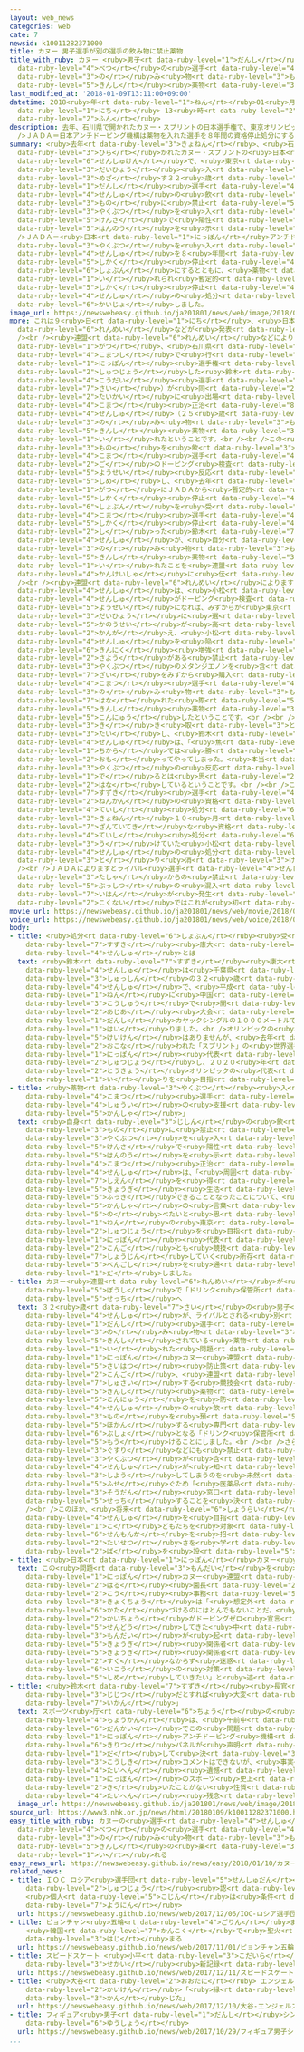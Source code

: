 ```yaml
---
layout: web_news
categories: web
cate: 7
newsid: k10011282371000
title: カヌー 男子選手が別の選手の飲み物に禁止薬物
title_with_ruby: カヌー <ruby>男子<rt data-ruby-level="1">だんし</rt></ruby><ruby>選手<rt data-ruby-level="4">せんしゅ</rt></ruby>が<ruby>別<rt
  data-ruby-level="4">べつ</rt></ruby>の<ruby>選手<rt data-ruby-level="4">せんしゅ</rt></ruby>の<ruby>飲<rt
  data-ruby-level="3">の</rt></ruby>み<ruby>物<rt data-ruby-level="3">もの</rt></ruby>に<ruby>禁止<rt
  data-ruby-level="5">きんし</rt></ruby><ruby>薬物<rt data-ruby-level="3">やくぶつ</rt></ruby>
last_modified_at: '2018-01-09T13:11:00+09:00'
datetime: 2018<ruby>年<rt data-ruby-level="1">ねん</rt></ruby>01<ruby>月<rt data-ruby-level="1">がつ</rt></ruby>09<ruby>日<rt
  data-ruby-level="1">にち</rt></ruby> 13<ruby>時<rt data-ruby-level="2">じ</rt></ruby>11<ruby>分<rt
  data-ruby-level="2">ふん</rt></ruby>
description: 去年、石川県で開かれたカヌー・スプリントの日本選手権で、東京オリンピックの代表入りを目指す３２歳の男子選手が、ライバル選手の飲み物に禁止薬物を入れ、ドーピング検査で陽性反応を示していたことがわかりました。<br
  />ＪＡＤＡ＝日本アンチドーピング機構は薬物を入れた選手を８年間の資格停止処分にするとともに、薬物を入れられ暫定的に資格停止になっていた選手の処分を解除しました。
summary: <ruby>去年<rt data-ruby-level="3">きょねん</rt></ruby>、<ruby>石川県<rt data-ruby-level="3">いしかわけん</rt></ruby>で<ruby>開<rt
  data-ruby-level="3">ひら</rt></ruby>かれたカヌー・スプリントの<ruby>日本<rt data-ruby-level="1">にっぽん</rt></ruby><ruby>選手権<rt
  data-ruby-level="6">せんしゅけん</rt></ruby>で、<ruby>東京<rt data-ruby-level="2">とうきょう</rt></ruby>オリンピックの<ruby>代表<rt
  data-ruby-level="3">だいひょう</rt></ruby><ruby>入<rt data-ruby-level="1">い</rt></ruby>りを<ruby>目指<rt
  data-ruby-level="3">めざ</rt></ruby>す３２<ruby>歳<rt data-ruby-level="7">さい</rt></ruby>の<ruby>男子<rt
  data-ruby-level="1">だんし</rt></ruby><ruby>選手<rt data-ruby-level="4">せんしゅ</rt></ruby>が、ライバル<ruby>選手<rt
  data-ruby-level="4">せんしゅ</rt></ruby>の<ruby>飲<rt data-ruby-level="3">の</rt></ruby>み<ruby>物<rt
  data-ruby-level="3">もの</rt></ruby>に<ruby>禁止<rt data-ruby-level="5">きんし</rt></ruby><ruby>薬物<rt
  data-ruby-level="3">やくぶつ</rt></ruby>を<ruby>入<rt data-ruby-level="1">い</rt></ruby>れ、ドーピング<ruby>検査<rt
  data-ruby-level="5">けんさ</rt></ruby>で<ruby>陽性<rt data-ruby-level="5">ようせい</rt></ruby><ruby>反応<rt
  data-ruby-level="5">はんのう</rt></ruby>を<ruby>示<rt data-ruby-level="5">しめ</rt></ruby>していたことがわかりました。<br
  />ＪＡＤＡ＝<ruby>日本<rt data-ruby-level="1">にっぽん</rt></ruby>アンチドーピング<ruby>機構<rt data-ruby-level="5">きこう</rt></ruby>は<ruby>薬物<rt
  data-ruby-level="3">やくぶつ</rt></ruby>を<ruby>入<rt data-ruby-level="1">い</rt></ruby>れた<ruby>選手<rt
  data-ruby-level="4">せんしゅ</rt></ruby>を８<ruby>年間<rt data-ruby-level="2">ねんかん</rt></ruby>の<ruby>資格<rt
  data-ruby-level="5">しかく</rt></ruby><ruby>停止<rt data-ruby-level="4">ていし</rt></ruby><ruby>処分<rt
  data-ruby-level="6">しょぶん</rt></ruby>にするとともに、<ruby>薬物<rt data-ruby-level="3">やくぶつ</rt></ruby>を<ruby>入<rt
  data-ruby-level="1">い</rt></ruby>れられ<ruby>暫定的<rt data-ruby-level="7">ざんていてき</rt></ruby>に<ruby>資格<rt
  data-ruby-level="5">しかく</rt></ruby><ruby>停止<rt data-ruby-level="4">ていし</rt></ruby>になっていた<ruby>選手<rt
  data-ruby-level="4">せんしゅ</rt></ruby>の<ruby>処分<rt data-ruby-level="6">しょぶん</rt></ruby>を<ruby>解除<rt
  data-ruby-level="6">かいじょ</rt></ruby>しました。
image_url: https://newswebeasy.github.io/ja201801/news/web/image/2018/01/09/K10011282371_1801090815_1801090817_01_03.jpg
more: これは９<ruby>日<rt data-ruby-level="1">にち</rt></ruby>、<ruby>日本<rt data-ruby-level="1">にっぽん</rt></ruby>カヌー<ruby>連盟<rt
  data-ruby-level="6">れんめい</rt></ruby>などが<ruby>発表<rt data-ruby-level="3">はっぴょう</rt></ruby>しました。<br
  /><br /><ruby>連盟<rt data-ruby-level="6">れんめい</rt></ruby>などによりますと、<ruby>去年<rt data-ruby-level="3">きょねん</rt></ruby>９<ruby>月<rt
  data-ruby-level="1">がつ</rt></ruby>、<ruby>石川県<rt data-ruby-level="3">いしかわけん</rt></ruby><ruby>小松市<rt
  data-ruby-level="4">こまつし</rt></ruby>で<ruby>行<rt data-ruby-level="2">おこな</rt></ruby>われたカヌー・スプリントの<ruby>日本<rt
  data-ruby-level="1">にっぽん</rt></ruby><ruby>選手権<rt data-ruby-level="6">せんしゅけん</rt></ruby>で、カヤックシングルに<ruby>出場<rt
  data-ruby-level="2">しゅつじょう</rt></ruby>した<ruby>鈴木<rt data-ruby-level="7">すずき</rt></ruby><ruby>康大<rt
  data-ruby-level="4">こうだい</rt></ruby><ruby>選手<rt data-ruby-level="4">せんしゅ</rt></ruby>（３２<ruby>歳<rt
  data-ruby-level="7">さい</rt></ruby>）が<ruby>同<rt data-ruby-level="2">おな</rt></ruby>じ<ruby>大会<rt
  data-ruby-level="2">たいかい</rt></ruby>に<ruby>出場<rt data-ruby-level="2">しゅつじょう</rt></ruby>していた<ruby>小松<rt
  data-ruby-level="4">こまつ</rt></ruby><ruby>正治<rt data-ruby-level="8">まさはる</rt></ruby><ruby>選手<rt
  data-ruby-level="4">せんしゅ</rt></ruby>（２５<ruby>歳<rt data-ruby-level="7">さい</rt></ruby>）の<ruby>飲<rt
  data-ruby-level="3">の</rt></ruby>み<ruby>物<rt data-ruby-level="3">もの</rt></ruby>に<ruby>禁止<rt
  data-ruby-level="5">きんし</rt></ruby><ruby>薬物<rt data-ruby-level="3">やくぶつ</rt></ruby>を<ruby>入<rt
  data-ruby-level="1">い</rt></ruby>れたということです。<br /><br />この<ruby>飲<rt data-ruby-level="3">の</rt></ruby>み<ruby>物<rt
  data-ruby-level="3">もの</rt></ruby>を<ruby>飲<rt data-ruby-level="3">の</rt></ruby>んだ<ruby>小松<rt
  data-ruby-level="4">こまつ</rt></ruby><ruby>選手<rt data-ruby-level="4">せんしゅ</rt></ruby>は、レース<ruby>後<rt
  data-ruby-level="2">ご</rt></ruby>のドーピング<ruby>検査<rt data-ruby-level="5">けんさ</rt></ruby>で<ruby>陽性<rt
  data-ruby-level="5">ようせい</rt></ruby><ruby>反応<rt data-ruby-level="5">はんのう</rt></ruby>を<ruby>示<rt
  data-ruby-level="5">しめ</rt></ruby>し、<ruby>去年<rt data-ruby-level="3">きょねん</rt></ruby>１０<ruby>月<rt
  data-ruby-level="1">がつ</rt></ruby>にＪＡＤＡから<ruby>暫定的<rt data-ruby-level="7">ざんていてき</rt></ruby>な<ruby>資格<rt
  data-ruby-level="5">しかく</rt></ruby><ruby>停止<rt data-ruby-level="4">ていし</rt></ruby><ruby>処分<rt
  data-ruby-level="6">しょぶん</rt></ruby>を<ruby>受<rt data-ruby-level="3">う</rt></ruby>けました。しかし、このあと<ruby>小松<rt
  data-ruby-level="4">こまつ</rt></ruby><ruby>選手<rt data-ruby-level="4">せんしゅ</rt></ruby>の<ruby>資格<rt
  data-ruby-level="5">しかく</rt></ruby><ruby>停止<rt data-ruby-level="4">ていし</rt></ruby>を<ruby>知<rt
  data-ruby-level="2">し</rt></ruby>った<ruby>鈴木<rt data-ruby-level="7">すずき</rt></ruby><ruby>選手<rt
  data-ruby-level="4">せんしゅ</rt></ruby>が、<ruby>自分<rt data-ruby-level="2">じぶん</rt></ruby>が<ruby>飲<rt
  data-ruby-level="3">の</rt></ruby>み<ruby>物<rt data-ruby-level="3">もの</rt></ruby>に<ruby>禁止<rt
  data-ruby-level="5">きんし</rt></ruby><ruby>薬物<rt data-ruby-level="3">やくぶつ</rt></ruby>を<ruby>入<rt
  data-ruby-level="1">い</rt></ruby>れたことを<ruby>連盟<rt data-ruby-level="6">れんめい</rt></ruby>の<ruby>関係者<rt
  data-ruby-level="4">かんけいしゃ</rt></ruby>に<ruby>伝<rt data-ruby-level="4">つた</rt></ruby>えてきたということです。<br
  /><br /><ruby>連盟<rt data-ruby-level="6">れんめい</rt></ruby>によりますと、<ruby>鈴木<rt data-ruby-level="7">すずき</rt></ruby><ruby>選手<rt
  data-ruby-level="4">せんしゅ</rt></ruby>は、<ruby>小松<rt data-ruby-level="4">こまつ</rt></ruby><ruby>選手<rt
  data-ruby-level="4">せんしゅ</rt></ruby>がドーピング<ruby>検査<rt data-ruby-level="5">けんさ</rt></ruby>で<ruby>陽性<rt
  data-ruby-level="5">ようせい</rt></ruby>になれば、みずからが<ruby>東京<rt data-ruby-level="2">とうきょう</rt></ruby>オリンピックの<ruby>代表<rt
  data-ruby-level="3">だいひょう</rt></ruby>に<ruby>選<rt data-ruby-level="4">えら</rt></ruby>ばれる<ruby>可能性<rt
  data-ruby-level="5">かのうせい</rt></ruby>が<ruby>高<rt data-ruby-level="2">たか</rt></ruby>まると<ruby>考<rt
  data-ruby-level="2">かんが</rt></ruby>え、<ruby>小松<rt data-ruby-level="4">こまつ</rt></ruby><ruby>選手<rt
  data-ruby-level="4">せんしゅ</rt></ruby>を<ruby>陥<rt data-ruby-level="7">おとしい</rt></ruby>れようと、<ruby>筋肉<rt
  data-ruby-level="6">きんにく</rt></ruby><ruby>増強<rt data-ruby-level="5">ぞうきょう</rt></ruby>の<ruby>作用<rt
  data-ruby-level="2">さよう</rt></ruby>がある<ruby>禁止<rt data-ruby-level="5">きんし</rt></ruby><ruby>薬物<rt
  data-ruby-level="3">やくぶつ</rt></ruby>のメタンジエノンを<ruby>含<rt data-ruby-level="7">ふく</rt></ruby>むステロイド<ruby>剤<rt
  data-ruby-level="7">ざい</rt></ruby>をみずから<ruby>購入<rt data-ruby-level="7">こうにゅう</rt></ruby>し、<ruby>小松<rt
  data-ruby-level="4">こまつ</rt></ruby><ruby>選手<rt data-ruby-level="4">せんしゅ</rt></ruby>が<ruby>飲<rt
  data-ruby-level="3">の</rt></ruby>み<ruby>物<rt data-ruby-level="3">もの</rt></ruby>のボトルから<ruby>離<rt
  data-ruby-level="7">はな</rt></ruby>れた<ruby>際<rt data-ruby-level="5">さい</rt></ruby>に、<ruby>禁止<rt
  data-ruby-level="5">きんし</rt></ruby><ruby>薬物<rt data-ruby-level="3">やくぶつ</rt></ruby>を<ruby>混入<rt
  data-ruby-level="5">こんにゅう</rt></ruby>したということです。<br /><br /><ruby>連盟<rt data-ruby-level="6">れんめい</rt></ruby>の<ruby>聞<rt
  data-ruby-level="3">き</rt></ruby>き<ruby>取<rt data-ruby-level="3">と</rt></ruby>りに<ruby>対<rt
  data-ruby-level="3">たい</rt></ruby>し、<ruby>鈴木<rt data-ruby-level="7">すずき</rt></ruby><ruby>選手<rt
  data-ruby-level="4">せんしゅ</rt></ruby>は、「<ruby>焦<rt data-ruby-level="7">あせ</rt></ruby>りがあり、<ruby>力<rt
  data-ruby-level="1">ちから</rt></ruby>では<ruby>勝<rt data-ruby-level="3">か</rt></ruby>てないと<ruby>思<rt
  data-ruby-level="2">おも</rt></ruby>ってやってしまった。<ruby>本当<rt data-ruby-level="2">ほんとう</rt></ruby>に<ruby>薬物<rt
  data-ruby-level="3">やくぶつ</rt></ruby>の<ruby>反応<rt data-ruby-level="5">はんのう</rt></ruby>が<ruby>出<rt
  data-ruby-level="1">で</rt></ruby>るとは<ruby>思<rt data-ruby-level="2">おも</rt></ruby>わなかった」と<ruby>話<rt
  data-ruby-level="2">はな</rt></ruby>しているということです。<br /><br />このため、ＪＡＤＡは<ruby>鈴木<rt
  data-ruby-level="7">すずき</rt></ruby><ruby>選手<rt data-ruby-level="4">せんしゅ</rt></ruby>を８<ruby>年間<rt
  data-ruby-level="2">ねんかん</rt></ruby>の<ruby>資格<rt data-ruby-level="5">しかく</rt></ruby><ruby>停止<rt
  data-ruby-level="4">ていし</rt></ruby><ruby>処分<rt data-ruby-level="6">しょぶん</rt></ruby>にするとともに<ruby>去年<rt
  data-ruby-level="3">きょねん</rt></ruby>１０<ruby>月<rt data-ruby-level="1">がつ</rt></ruby>から<ruby>暫定的<rt
  data-ruby-level="7">ざんていてき</rt></ruby>な<ruby>資格<rt data-ruby-level="5">しかく</rt></ruby><ruby>停止<rt
  data-ruby-level="4">ていし</rt></ruby><ruby>処分<rt data-ruby-level="6">しょぶん</rt></ruby>を<ruby>受<rt
  data-ruby-level="3">う</rt></ruby>けていた<ruby>小松<rt data-ruby-level="4">こまつ</rt></ruby><ruby>選手<rt
  data-ruby-level="4">せんしゅ</rt></ruby>の<ruby>処分<rt data-ruby-level="6">しょぶん</rt></ruby>を<ruby>取<rt
  data-ruby-level="3">と</rt></ruby>り<ruby>消<rt data-ruby-level="3">け</rt></ruby>しました。<br
  /><br />ＪＡＤＡによりますとライバル<ruby>選手<rt data-ruby-level="4">せんしゅ</rt></ruby>など<ruby>他者<rt
  data-ruby-level="3">たしゃ</rt></ruby>からの<ruby>禁止<rt data-ruby-level="5">きんし</rt></ruby><ruby>物質<rt
  data-ruby-level="5">ぶっしつ</rt></ruby>の<ruby>混入<rt data-ruby-level="5">こんにゅう</rt></ruby>によってドーピング<ruby>違反<rt
  data-ruby-level="7">いはん</rt></ruby>が<ruby>発生<rt data-ruby-level="3">はっせい</rt></ruby>したケースは、<ruby>国内<rt
  data-ruby-level="2">こくない</rt></ruby>ではこれが<ruby>初<rt data-ruby-level="4">はじ</rt></ruby>めてです。
movie_url: https://newswebeasy.github.io/ja201801/news/web/movie/2018/01/09/k10011282371_201801091213_201801091214.mp4
voice_url: https://newswebeasy.github.io/ja201801/news/web/voice/2018/01/09/k10011282371_201801091213_201801091214.mp3
body:
- title: <ruby>処分<rt data-ruby-level="6">しょぶん</rt></ruby><ruby>受<rt data-ruby-level="3">う</rt></ruby>けた<ruby>鈴木<rt
    data-ruby-level="7">すずき</rt></ruby><ruby>康大<rt data-ruby-level="4">こうだい</rt></ruby><ruby>選手<rt
    data-ruby-level="4">せんしゅ</rt></ruby>とは
  text: <ruby>鈴木<rt data-ruby-level="7">すずき</rt></ruby><ruby>康大<rt data-ruby-level="4">こうだい</rt></ruby><ruby>選手<rt
    data-ruby-level="4">せんしゅ</rt></ruby>は<ruby>千葉県<rt data-ruby-level="3">ちばけん</rt></ruby><ruby>出身<rt
    data-ruby-level="3">しゅっしん</rt></ruby>の３２<ruby>歳<rt data-ruby-level="7">さい</rt></ruby>、カヌーの「スプリント」の<ruby>選手<rt
    data-ruby-level="4">せんしゅ</rt></ruby>で、<ruby>平成<rt data-ruby-level="4">へいせい</rt></ruby>２２<ruby>年<rt
    data-ruby-level="1">ねん</rt></ruby>に<ruby>中国<rt data-ruby-level="2">ちゅうごく</rt></ruby>の<ruby>広州<rt
    data-ruby-level="3">こうしゅう</rt></ruby>で<ruby>開<rt data-ruby-level="3">ひら</rt></ruby>かれた<ruby>アジア<rt
    data-ruby-level="2">あじあ</rt></ruby><ruby>大会<rt data-ruby-level="2">たいかい</rt></ruby>で<ruby>男子<rt
    data-ruby-level="1">だんし</rt></ruby>カヤックシングルの１０００メートルで３<ruby>位<rt data-ruby-level="4">い</rt></ruby>に<ruby>入<rt
    data-ruby-level="1">はい</rt></ruby>りました。<br />オリンピックの<ruby>出場<rt data-ruby-level="2">しゅつじょう</rt></ruby><ruby>経験<rt
    data-ruby-level="5">けいけん</rt></ruby>はありませんが、<ruby>去年<rt data-ruby-level="3">きょねん</rt></ruby>、チェコで<ruby>行<rt
    data-ruby-level="2">おこな</rt></ruby>われた「スプリント」の<ruby>世界選手権<rt data-ruby-level="6">せかいせんしゅけん</rt></ruby>には<ruby>日本<rt
    data-ruby-level="1">にっぽん</rt></ruby><ruby>代表<rt data-ruby-level="3">だいひょう</rt></ruby>として<ruby>出場<rt
    data-ruby-level="2">しゅつじょう</rt></ruby>し、２０２０<ruby>年<rt data-ruby-level="1">ねん</rt></ruby>の<ruby>東京<rt
    data-ruby-level="2">とうきょう</rt></ruby>オリンピックの<ruby>代表<rt data-ruby-level="3">だいひょう</rt></ruby><ruby>入<rt
    data-ruby-level="1">い</rt></ruby>りを<ruby>目指<rt data-ruby-level="3">めざ</rt></ruby>していました。
- title: <ruby>薬物<rt data-ruby-level="3">やくぶつ</rt></ruby><ruby>入<rt data-ruby-level="1">い</rt></ruby>れられた<ruby>小松<rt
    data-ruby-level="4">こまつ</rt></ruby><ruby>選手<rt data-ruby-level="4">せんしゅ</rt></ruby>「<ruby>周囲<rt
    data-ruby-level="4">しゅうい</rt></ruby>の<ruby>支援<rt data-ruby-level="7">しえん</rt></ruby>に<ruby>感謝<rt
    data-ruby-level="5">かんしゃ</rt></ruby>」
  text: <ruby>自身<rt data-ruby-level="3">じしん</rt></ruby>の<ruby>飲<rt data-ruby-level="3">の</rt></ruby>み<ruby>物<rt
    data-ruby-level="3">もの</rt></ruby>に<ruby>禁止<rt data-ruby-level="5">きんし</rt></ruby>されている<ruby>薬物<rt
    data-ruby-level="3">やくぶつ</rt></ruby>を<ruby>入<rt data-ruby-level="1">い</rt></ruby>れられドーピング<ruby>検査<rt
    data-ruby-level="5">けんさ</rt></ruby>で<ruby>陽性<rt data-ruby-level="5">ようせい</rt></ruby><ruby>反応<rt
    data-ruby-level="5">はんのう</rt></ruby>を<ruby>示<rt data-ruby-level="5">しめ</rt></ruby>した<ruby>小松<rt
    data-ruby-level="4">こまつ</rt></ruby><ruby>正治<rt data-ruby-level="8">まさはる</rt></ruby><ruby>選手<rt
    data-ruby-level="4">せんしゅ</rt></ruby>は、「<ruby>周囲<rt data-ruby-level="4">しゅうい</rt></ruby>の<ruby>支援<rt
    data-ruby-level="7">しえん</rt></ruby>を<ruby>得<rt data-ruby-level="4">え</rt></ruby>て、<ruby>競技<rt
    data-ruby-level="5">きょうぎ</rt></ruby><ruby>生活<rt data-ruby-level="2">せいかつ</rt></ruby>に<ruby>復帰<rt
    data-ruby-level="5">ふっき</rt></ruby>できることとなったことについて、<ruby>心<rt data-ruby-level="2">こころ</rt></ruby>より<ruby>感謝<rt
    data-ruby-level="5">かんしゃ</rt></ruby>の<ruby>言葉<rt data-ruby-level="3">ことば</rt></ruby>を<ruby>述<rt
    data-ruby-level="5">の</rt></ruby>べたいと<ruby>思<rt data-ruby-level="2">おも</rt></ruby>います。２０２０<ruby>年<rt
    data-ruby-level="1">ねん</rt></ruby>の<ruby>東京<rt data-ruby-level="2">とうきょう</rt></ruby>オリンピック<ruby>出場<rt
    data-ruby-level="2">しゅつじょう</rt></ruby>を<ruby>目指<rt data-ruby-level="3">めざ</rt></ruby>して、<ruby>日本<rt
    data-ruby-level="1">にっぽん</rt></ruby><ruby>代表<rt data-ruby-level="3">だいひょう</rt></ruby>として<ruby>今後<rt
    data-ruby-level="2">こんご</rt></ruby>とも<ruby>競技<rt data-ruby-level="5">きょうぎ</rt></ruby>に<ruby>精進<rt
    data-ruby-level="7">しょうじん</rt></ruby>していく<ruby>所存<rt data-ruby-level="6">しょぞん</rt></ruby>です」と<ruby>弁護士<rt
    data-ruby-level="5">べんごし</rt></ruby>を<ruby>通<rt data-ruby-level="2">つう</rt></ruby>じてコメントを<ruby>出<rt
    data-ruby-level="1">だ</rt></ruby>しました。
- title: カヌー<ruby>連盟<rt data-ruby-level="6">れんめい</rt></ruby>が<ruby>再発<rt data-ruby-level="5">さいはつ</rt></ruby><ruby>防止<rt
    data-ruby-level="5">ぼうし</rt></ruby>で「ドリンク<ruby>保管所<rt data-ruby-level="5">ほかんじょ</rt></ruby>」<ruby>設置<rt
    data-ruby-level="5">せっち</rt></ruby>へ
  text: ３２<ruby>歳<rt data-ruby-level="7">さい</rt></ruby>の<ruby>男子<rt data-ruby-level="1">だんし</rt></ruby><ruby>選手<rt
    data-ruby-level="4">せんしゅ</rt></ruby>が、ライバルとされる<ruby>別<rt data-ruby-level="4">べつ</rt></ruby>の<ruby>男子<rt
    data-ruby-level="1">だんし</rt></ruby><ruby>選手<rt data-ruby-level="4">せんしゅ</rt></ruby>の<ruby>飲<rt
    data-ruby-level="3">の</rt></ruby>み<ruby>物<rt data-ruby-level="3">もの</rt></ruby>に<ruby>禁止<rt
    data-ruby-level="5">きんし</rt></ruby>されている<ruby>薬物<rt data-ruby-level="3">やくぶつ</rt></ruby>を<ruby>入<rt
    data-ruby-level="1">い</rt></ruby>れた<ruby>問題<rt data-ruby-level="3">もんだい</rt></ruby>で<ruby>日本<rt
    data-ruby-level="1">にっぽん</rt></ruby>カヌー<ruby>連盟<rt data-ruby-level="6">れんめい</rt></ruby>は<ruby>再発<rt
    data-ruby-level="5">さいはつ</rt></ruby><ruby>防止策<rt data-ruby-level="6">ぼうしさく</rt></ruby>として、<ruby>今後<rt
    data-ruby-level="2">こんご</rt></ruby>、<ruby>連盟<rt data-ruby-level="6">れんめい</rt></ruby>が<ruby>主催<rt
    data-ruby-level="7">しゅさい</rt></ruby>する<ruby>競技会<rt data-ruby-level="5">きょうぎかい</rt></ruby>で<ruby>禁止<rt
    data-ruby-level="5">きんし</rt></ruby><ruby>薬物<rt data-ruby-level="3">やくぶつ</rt></ruby>の<ruby>混入<rt
    data-ruby-level="5">こんにゅう</rt></ruby>を<ruby>防<rt data-ruby-level="5">ふせ</rt></ruby>ぐため<ruby>選手<rt
    data-ruby-level="4">せんしゅ</rt></ruby>の<ruby>飲<rt data-ruby-level="3">の</rt></ruby>み<ruby>物<rt
    data-ruby-level="3">もの</rt></ruby>を<ruby>預<rt data-ruby-level="5">あず</rt></ruby>かって<ruby>保管<rt
    data-ruby-level="5">ほかん</rt></ruby>する<ruby>専門<rt data-ruby-level="6">せんもん</rt></ruby>の<ruby>部署<rt
    data-ruby-level="6">ぶしょ</rt></ruby>となる「ドリンク<ruby>保管所<rt data-ruby-level="5">ほかんじょ</rt></ruby>」を<ruby>設<rt
    data-ruby-level="5">もう</rt></ruby>けることにしました。<br /><br />さらに<ruby>市販<rt data-ruby-level="7">しはん</rt></ruby>のかぜ<ruby>薬<rt
    data-ruby-level="3">ぐすり</rt></ruby>などにも<ruby>禁止<rt data-ruby-level="5">きんし</rt></ruby><ruby>薬物<rt
    data-ruby-level="3">やくぶつ</rt></ruby>が<ruby>含<rt data-ruby-level="7">ふく</rt></ruby>まれているものがあり、<ruby>選手<rt
    data-ruby-level="4">せんしゅ</rt></ruby>が<ruby>知<rt data-ruby-level="2">し</rt></ruby>らずに<ruby>使用<rt
    data-ruby-level="3">しよう</rt></ruby>してしまうのを<ruby>未然<rt data-ruby-level="4">みぜん</rt></ruby>に<ruby>防<rt
    data-ruby-level="5">ふせ</rt></ruby>ぐため「<ruby>医薬品<rt data-ruby-level="3">いやくひん</rt></ruby><ruby>相談<rt
    data-ruby-level="3">そうだん</rt></ruby><ruby>窓口<rt data-ruby-level="6">まどぐち</rt></ruby>」を<ruby>設置<rt
    data-ruby-level="5">せっち</rt></ruby>することを<ruby>決<rt data-ruby-level="3">き</rt></ruby>めました。<br
    /><br />このほか、<ruby>将来<rt data-ruby-level="6">しょうらい</rt></ruby>、トップ<ruby>選手<rt
    data-ruby-level="4">せんしゅ</rt></ruby>を<ruby>目指<rt data-ruby-level="3">めざ</rt></ruby>す<ruby>子<rt
    data-ruby-level="1">こ</rt></ruby>どもたちを<ruby>対象<rt data-ruby-level="4">たいしょう</rt></ruby>に<ruby>専門家<rt
    data-ruby-level="6">せんもんか</rt></ruby>を<ruby>招<rt data-ruby-level="5">まね</rt></ruby>いてフェアプレイの<ruby>大切<rt
    data-ruby-level="2">たいせつ</rt></ruby>さを<ruby>学<rt data-ruby-level="1">まな</rt></ruby>んでもらう<ruby>場<rt
    data-ruby-level="2">ば</rt></ruby>を<ruby>設<rt data-ruby-level="5">もう</rt></ruby>けることにしています。
- title: <ruby>日本<rt data-ruby-level="1">にっぽん</rt></ruby>カヌー<ruby>連盟<rt data-ruby-level="6">れんめい</rt></ruby>「おわびのしようがない」
  text: この<ruby>問題<rt data-ruby-level="3">もんだい</rt></ruby>を<ruby>受<rt data-ruby-level="3">う</rt></ruby>けて、<ruby>日本<rt
    data-ruby-level="1">にっぽん</rt></ruby>カヌー<ruby>連盟<rt data-ruby-level="6">れんめい</rt></ruby>の<ruby>春<rt
    data-ruby-level="2">はる</rt></ruby><ruby>園長<rt data-ruby-level="2">えんちょう</rt></ruby><ruby>公<rt
    data-ruby-level="2">こう</rt></ruby><ruby>事務<rt data-ruby-level="5">じむ</rt></ruby><ruby>局長<rt
    data-ruby-level="3">きょくちょう</rt></ruby>は「<ruby>想定外<rt data-ruby-level="3">そうていがい</rt></ruby>で<ruby>片<rt
    data-ruby-level="6">かた</rt></ruby>づけるのにはとんでもないことだ。<ruby>連盟<rt data-ruby-level="6">れんめい</rt></ruby>の<ruby>会長<rt
    data-ruby-level="2">かいちょう</rt></ruby>がドーピングゼロ<ruby>宣言<rt data-ruby-level="6">せんげん</rt></ruby>を<ruby>先導<rt
    data-ruby-level="5">せんどう</rt></ruby>してきた<ruby>中<rt data-ruby-level="1">なか</rt></ruby>で、こういう<ruby>問題<rt
    data-ruby-level="3">もんだい</rt></ruby>が<ruby>起<rt data-ruby-level="3">お</rt></ruby>きたのは、<ruby>競技<rt
    data-ruby-level="5">きょうぎ</rt></ruby><ruby>関係者<rt data-ruby-level="4">かんけいしゃ</rt></ruby>、そして、ほかの<ruby>競技<rt
    data-ruby-level="5">きょうぎ</rt></ruby><ruby>関係者<rt data-ruby-level="4">かんけいしゃ</rt></ruby>に<ruby>少<rt
    data-ruby-level="2">すく</rt></ruby>なからず<ruby>迷惑<rt data-ruby-level="7">めいわく</rt></ruby>をかけていておわびのしようがない。これ<ruby>以降<rt
    data-ruby-level="6">いこう</rt></ruby>の<ruby>対策<rt data-ruby-level="6">たいさく</rt></ruby>については<ruby>示<rt
    data-ruby-level="5">しめ</rt></ruby>していきたい」と<ruby>述<rt data-ruby-level="5">の</rt></ruby>べました。
- title: <ruby>鈴木<rt data-ruby-level="7">すずき</rt></ruby><ruby>長官<rt data-ruby-level="4">ちょうかん</rt></ruby>「<ruby>事実<rt
    data-ruby-level="3">じじつ</rt></ruby>だとすれば<ruby>大変<rt data-ruby-level="4">たいへん</rt></ruby><ruby>遺憾<rt
    data-ruby-level="7">いかん</rt></ruby>」
  text: スポーツ<ruby>庁<rt data-ruby-level="6">ちょう</rt></ruby>の<ruby>鈴木<rt data-ruby-level="7">すずき</rt></ruby><ruby>長官<rt
    data-ruby-level="4">ちょうかん</rt></ruby>は、<ruby>午前中<rt data-ruby-level="2">ごぜんちゅう</rt></ruby>の<ruby>段階<rt
    data-ruby-level="6">だんかい</rt></ruby>でこの<ruby>問題<rt data-ruby-level="3">もんだい</rt></ruby>について、「ＪＡＤＡ＝<ruby>日本<rt
    data-ruby-level="1">にっぽん</rt></ruby>アンチドーピング<ruby>機構<rt data-ruby-level="5">きこう</rt></ruby>の<ruby>規律<rt
    data-ruby-level="6">きりつ</rt></ruby>パネルが<ruby>声明<rt data-ruby-level="2">せいめい</rt></ruby>を<ruby>出<rt
    data-ruby-level="1">だ</rt></ruby>して<ruby>決<rt data-ruby-level="3">き</rt></ruby>まるものなので、<ruby>公式<rt
    data-ruby-level="3">こうしき</rt></ruby>コメントはできないが、<ruby>事実<rt data-ruby-level="3">じじつ</rt></ruby>だとすれば<ruby>大変<rt
    data-ruby-level="4">たいへん</rt></ruby><ruby>遺憾<rt data-ruby-level="7">いかん</rt></ruby>だ。<ruby>日本<rt
    data-ruby-level="1">にっぽん</rt></ruby>のスポーツ<ruby>史上<rt data-ruby-level="4">しじょう</rt></ruby>、あまり<ruby>聞<rt
    data-ruby-level="2">き</rt></ruby>いたことがない<ruby>性質<rt data-ruby-level="5">せいしつ</rt></ruby>のもので、<ruby>大変<rt
    data-ruby-level="4">たいへん</rt></ruby><ruby>残念<rt data-ruby-level="4">ざんねん</rt></ruby>だ」とコメントしています。
  image_url: https://newswebeasy.github.io/ja201801/news/web/image/2018/01/09/K10011282371_1801091213_1801091215_01_04.jpg
source_url: https://www3.nhk.or.jp/news/html/20180109/k10011282371000.html
easy_title_with_ruby: カヌーの<ruby>選手<rt data-ruby-level="4">せんしゅ</rt></ruby>が<ruby>別<rt
  data-ruby-level="4">べつ</rt></ruby>の<ruby>選手<rt data-ruby-level="4">せんしゅ</rt></ruby>の<ruby>飲<rt
  data-ruby-level="3">の</rt></ruby>み<ruby>物<rt data-ruby-level="3">もの</rt></ruby>に<ruby>禁止<rt
  data-ruby-level="5">きんし</rt></ruby>の<ruby>薬<rt data-ruby-level="3">くすり</rt></ruby>を<ruby>入<rt
  data-ruby-level="1">い</rt></ruby>れる
easy_news_url: https://newswebeasy.github.io/news/easy/2018/01/10/カヌーの選手が別の選手の飲み物に禁止の薬を入れる
related_news:
- title: ＩＯＣ ロシア<ruby>選手団<rt data-ruby-level="5">せんしゅだん</rt></ruby>の<ruby>五輪<rt data-ruby-level="4">ごりん</rt></ruby><ruby>出場<rt
    data-ruby-level="2">しゅつじょう</rt></ruby><ruby>認<rt data-ruby-level="6">みと</rt></ruby>めず
    <ruby>個人<rt data-ruby-level="5">こじん</rt></ruby>は<ruby>条件<rt data-ruby-level="5">じょうけん</rt></ruby>つきで<ruby>容認<rt
    data-ruby-level="7">ようにん</rt></ruby>
  url: https://newswebeasy.github.io/news/web/2017/12/06/IOC-ロシア選手団の五輪出場認めず-個人は条件つきで容認
- title: ピョンチャン<ruby>五輪<rt data-ruby-level="4">ごりん</rt></ruby>まで100<ruby>日<rt data-ruby-level="1">にち</rt></ruby>
    <ruby>韓国<rt data-ruby-level="7">かんこく</rt></ruby>で<ruby>聖火<rt data-ruby-level="6">せいか</rt></ruby>リレー<ruby>始<rt
    data-ruby-level="3">はじ</rt></ruby>まる
  url: https://newswebeasy.github.io/news/web/2017/11/01/ピョンチャン五輪まで100日-韓国で聖火リレー始まる
- title: スピードスケート <ruby>小平<rt data-ruby-level="3">こだいら</rt></ruby> 1000メートルで<ruby>世界<rt
    data-ruby-level="3">せかい</rt></ruby><ruby>新記録<rt data-ruby-level="4">しんきろく</rt></ruby>
  url: https://newswebeasy.github.io/news/web/2017/12/11/スピードスケート-小平-1000メートルで世界新記録
- title: <ruby>大谷<rt data-ruby-level="2">おおたに</rt></ruby> エンジェルス<ruby>入団<rt data-ruby-level="5">にゅうだん</rt></ruby><ruby>会見<rt
    data-ruby-level="2">かいけん</rt></ruby>「<ruby>縁<rt data-ruby-level="7">えん</rt></ruby>みたいなもの<ruby>感<rt
    data-ruby-level="3">かん</rt></ruby>じた」
  url: https://newswebeasy.github.io/news/web/2017/12/10/大谷-エンジェルス入団会見縁みたいなもの感じた
- title: フィギュア<ruby>男子<rt data-ruby-level="1">だんし</rt></ruby>シングル <ruby>宇野<rt data-ruby-level="6">うの</rt></ruby>が<ruby>優勝<rt
    data-ruby-level="6">ゆうしょう</rt></ruby>
  url: https://newswebeasy.github.io/news/web/2017/10/29/フィギュア男子シングル-宇野が優勝
...
```

